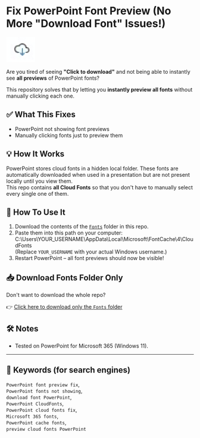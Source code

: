 # Fix PowerPoint Font Preview (No More "Download Font" Issues!)  

![PowerPoint font preview issue](assets/preview.png)  

Are you tired of seeing **"Click to download"** and not being able to instantly see **all previews** of PowerPoint fonts?  

This repository solves that by letting you **instantly preview all fonts** without manually clicking each one.  

## ✅ What This Fixes

- PowerPoint not showing font previews  
- Manually clicking fonts just to preview them  

## 💡 How It Works

PowerPoint stores cloud fonts in a hidden local folder. These fonts are automatically downloaded when used in a presentation but are not present locally until you view them.  
This repo contains **all Cloud Fonts** so that you don't have to manually select every single one of them.  

## 📁 How To Use It

1. Download the contents of the [`Fonts`](./Fonts) folder in this repo.  
2. Paste them into this path on your computer:  
   C:\Users\YOUR_USERNAME\AppData\Local\Microsoft\FontCache\4\CloudFonts  
   (Replace `YOUR_USERNAME` with your actual Windows username.)  
3. Restart PowerPoint – all font previews should now be visible!  

## 📥 Download Fonts Folder Only  

Don't want to download the whole repo?  

👉 [Click here to download only the `Fonts` folder](https://download-directory.github.io/?url=https://github.com/LeoAlb208/PowerPoint-Font-Preview-Fix/tree/main/Fonts)  

## 🛠️ Notes  

- Tested on PowerPoint for Microsoft 365 (Windows 11).  

---

## 🔗 Keywords (for search engines)  

`PowerPoint font preview fix`,  
`PowerPoint fonts not showing`,  
`download font PowerPoint`,  
`PowerPoint CloudFonts`,  
`PowerPoint cloud fonts fix`,  
`Microsoft 365 fonts`,  
`PowerPoint cache fonts`,  
`preview cloud fonts PowerPoint`
